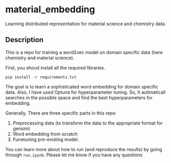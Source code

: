 # material_embedding
Learning distributed representation for material science and chemistry data.

## Description

This is a repo for training a word2vec model on domain specific data (here chemistry and material science).

First, you shoud install all the required libraries.

```
pip install -r requirements.txt

```

The goal is to learn a sophisticated word embedding for domain specific data. Also, I have used Optuna for 
hyperparameter tuning. So, It autimaticall searches in the possible space and find the best hyperparameters for 
embedding.

Generally, There are three specific parts in this repo:

1. Preprocessing data (to transform the data to the appropriate format for gensim)
2. Word embedding from scratch
3. Funetuning pre-existing model.

You can learn more about how to run (and reproduce the results) by going through `run.ipynb`. 
Please let me know if you have any questions
